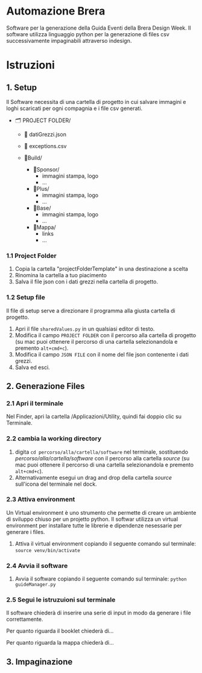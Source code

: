 # Automazione Brera
 
Software per la generazione della Guida Eventi della Brera Design Week.
Il software utilizza linguaggio python per la generazione di files csv successivamente impaginabili attraverso indesign.

# Istruzioni

## 1. Setup
Il Software necessita di una cartella di progetto in cui salvare immagini e loghi scaricati per ogni compagnia e i file csv generati.

* 🗂 PROJECT FOLDER/
     * 📄 datiGrezzi.json
     * 📄 exceptions.csv

    * 📁Build/
        * 📁Sponsor/
        	* immagini stampa, logo
        	* …
        * 📁Plus/
        	* immagini stampa, logo
        	* …
        * 📁Base/
        	* immagini stampa, logo
        	* …
        * 📁Mappa/
        	* links
        	* …


### 1.1 Project Folder

1. Copia la cartella "projectFolderTemplate" in una destinazione a scelta
2. Rinomina la cartella a tuo piacimento
3. Salva il file json con i dati grezzi nella cartella di progetto.

### 1.2 Setup file
Il file di setup serve a direzionare il programma alla giusta cartella di progetto.

1. Apri il file `sharedValues.py` in un qualsiasi editor di testo.
2. Modifica il campo `PROJECT FOLDER` con il percorso alla cartella di progetto (su mac puoi ottenere il percorso di una cartella selezionandola e premento `alt+cmd+c`).
3. Modifica il campo `JSON FILE` con il nome del file json contenente i dati grezzi.
4. Salva ed esci.

## 2. Generazione Files
### 2.1 Apri il terminale
Nel Finder, apri la cartella /Applicazioni/Utility, quindi fai doppio clic su Terminale.
### 2.2 cambia la working directory
1. digita `cd percorso/alla/cartella/software` nel terminale, sostituendo *percorso/alla/cartella/software* con il percorso alla cartella *source* (su mac puoi ottenere il percorso di una cartella selezionandola e premento `alt+cmd+c`).
2. Alternativamente esegui un drag and drop della cartella *source* sull'icona del terminale nel dock.

### 2.3 Attiva environment
Un Virtual environment è uno strumento che permette di creare un ambiente di sviluppo chiuso per un projetto python. Il softwar utilizza un virtual environment per installare tutte le librerie e dipendenze nesessarie per generare i files.

1. Attiva il virtual environment copiando il seguente comando sul terminale: `source venv/bin/activate`

### 2.4 Avvia il software
1. Avvia il software copiando il seguente comando sul terminale: `python guideManager.py`

### 2.5 Segui le istruzuioni sul terminale
Il software chiederà di inserire una serie di input in modo da generare i file correttamente.

Per quanto riguarda il booklet chiederà di…

Per quanto riguarda la mappa chiederà di…

## 3. Impaginazione



























